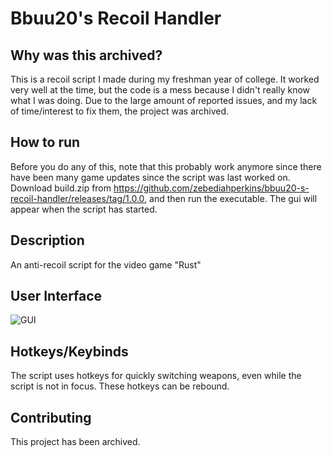 # Bbuu20's Recoil Handler

## Why was this archived?
This is a recoil script I made during my freshman year of college. It worked very well at the time, but the code is a mess because I didn't really know what I was doing. Due to the large amount of reported issues, and my lack of time/interest to fix them, the project was archived.

## How to run
Before you do any of this, note that this probably work anymore since there have been many game updates since the script was last worked on. Download build.zip from https://github.com/zebediahperkins/bbuu20-s-recoil-handler/releases/tag/1.0.0, and then run the executable. The gui will appear when the script has started.

## Description
An anti-recoil script for the video game "Rust"

## User Interface
![GUI](https://i.imgur.com/PmOdfav.png)

## Hotkeys/Keybinds
The script uses hotkeys for quickly switching weapons, even while the script is not in focus. These hotkeys can be rebound.

## Contributing
This project has been archived.
